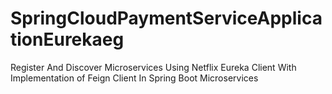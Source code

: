 # SpringCloudPaymentServiceApplicationEurekaeg
Register And Discover Microservices Using Netflix Eureka Client With Implementation of Feign Client In Spring Boot Microservices
